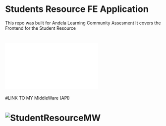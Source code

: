 # Students Resource FE Application

This repo was built for Andela Learning Community Assesment 
It covers the Frontend for the Student Resource
# ![StudentResourceFE](student-resource-fe.now.sh)
#LINK TO MY MiddleWare (API)
 # ![StudentResourceMW](https://github.com/Harkindey/StudentResourceMW)